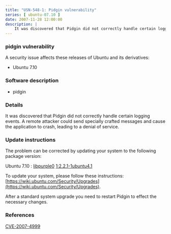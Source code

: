 ```yaml
---
title: "USN-548-1: Pidgin vulnerability"
series: [ ubuntu-07.10 ]
date: 2007-11-28 12:00:00
description: |
    It was discovered that Pidgin did not correctly handle certain logging events.  A remote attacker could send specially crafted messages and cause the application to crash, leading to a denial of service. 
--- 
```

 
### pidgin vulnerability

A security issue affects these releases of Ubuntu and its derivatives:

* Ubuntu 7.10

### Software description

* pidgin 

### Details

It was discovered that Pidgin did not correctly handle certain logging events. A remote attacker could send specially crafted messages and cause the application to crash, leading to a denial of service. 

### Update instructions

The problem can be corrected by updating your system to the following package version:

Ubuntu 7.10
 : [libpurple0](https://launchpad.net/ubuntu/+source/pidgin) <span> [1:2.2.1-1ubuntu4.1](https://launchpad.net/ubuntu/+source/pidgin/1:2.2.1-1ubuntu4.1) </span> 

To update your system, please follow these instructions: [https://wiki.ubuntu.com/Security/Upgrades](https://wiki.ubuntu.com/Security/Upgrades).

After a standard system upgrade you need to restart Pidgin to effect the necessary changes. 

### References

 [CVE-2007-4999](http://people.ubuntu.com/~ubuntu-security/cve/CVE-2007-4999)
 
